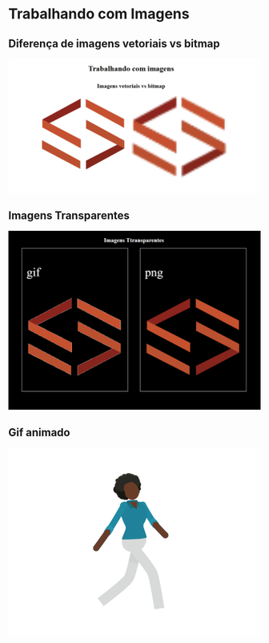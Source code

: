 # Trabalhando com Imagens 

## Diferença de imagens vetoriais vs bitmap

<img src="img/bitvetor.png">

## Imagens Transparentes

<img src="img/imgTransparent.png">

## Gif animado

<img src="img/walk.gif">